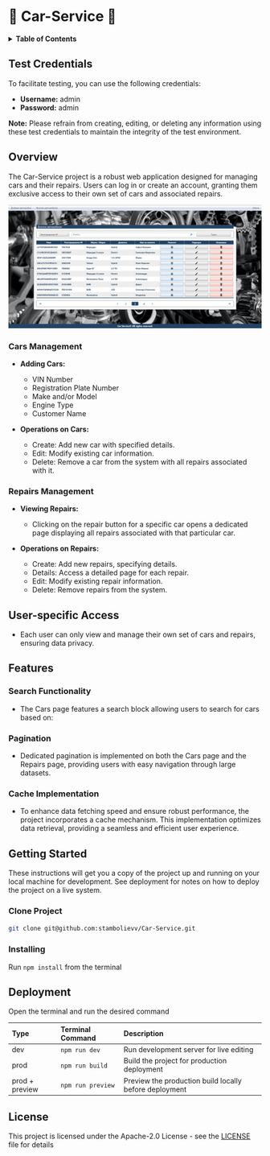 # 🔧 Car-Service 🔧

<details>
  <summary><b>Table of Contents</b></summary>
  <ol>
    <li>
      <a href="#overview">Overview</a>
      <ul>
        <li><a href="#cars-management">Cars Management</a></li>
        <li><a href="#repairs-management">Repairs Management</a></li>
      </ul>
    </li>
    <li>
      <a href="#user-specific-access">User-specific Access</a>
    </li>
    <li>
      <a href="#features">Features</a>
      <ul>
        <li><a href="#search-functionality">Search Functionality</a></li>
        <li><a href="#pagination">Pagination</a></li>
        <li><a href="#cache-implementation">Cache Implementation</a></li>
      </ul>
    </li>
    <li>
      <a href="#getting-started">Getting Started</a>
      <ul>
        <li><a href="#clone-project">Clone Project</a></li>
        <li><a href="#installing">Installing</a></li>
      </ul>
    </li>
    <li>
      <a href="#deployment">Deployment</a>
    </li>
    <li>
      <a href="#license">License</a>
    </li>
  </ol>
</details>

## Test Credentials
To facilitate testing, you can use the following credentials:
- **Username:** admin
- **Password:** admin

**Note:** Please refrain from creating, editing, or deleting any information using these test credentials to maintain the integrity of the test environment.

## Overview
The Car-Service project is a robust web application designed for managing cars and their repairs. Users can log in or create an account, granting them exclusive access to their own set of cars and associated repairs.

![THUMBNAIL]

### Cars Management
- **Adding Cars:**
  - VIN Number
  - Registration Plate Number
  - Make and/or Model
  - Engine Type
  - Customer Name

- **Operations on Cars:**
  - Create: Add new car with specified details.
  - Edit: Modify existing car information.
  - Delete: Remove a car from the system with all repairs associated with it.

### Repairs Management
- **Viewing Repairs:**
  - Clicking on the repair button for a specific car opens a dedicated page displaying all repairs associated with that particular car.

- **Operations on Repairs:**
  - Create: Add new repairs, specifying details.
  - Details: Access a detailed page for each repair.
  - Edit: Modify existing repair information.
  - Delete: Remove repairs from the system.

## User-specific Access
- Each user can only view and manage their own set of cars and repairs, ensuring data privacy.

## Features
### Search Functionality
  - The Cars page features a search block allowing users to search for cars based on:

### Pagination
- Dedicated pagination is implemented on both the Cars page and the Repairs page, providing users with easy navigation through large datasets.

### Cache Implementation
- To enhance data fetching speed and ensure robust performance, the project incorporates a cache mechanism. This implementation optimizes data retrieval, providing a seamless and efficient user experience.

## Getting Started
These instructions will get you a copy of the project up and running on your local machine for development. See deployment for notes on how to deploy the project on a live system.

### Clone Project
```bash
git clone git@github.com:stambolievv/Car-Service.git
```

### Installing
Run `npm install` from the terminal

## Deployment
Open the terminal and run the desired command

| Type           | Terminal Command  | Description                                            |
| :------------- | :---------------- | :----------------------------------------------------- |
| dev            | `npm run dev`     | Run development server for live editing                |
| prod           | `npm run build`   | Build the project for production deployment            |
| prod + preview | `npm run preview` | Preview the production build locally before deployment |

## License
This project is licensed under the Apache-2.0 License - see the [LICENSE] file for details

[LICENSE]:LICENSE
[THUMBNAIL]:/assets/images/thumbnail.png